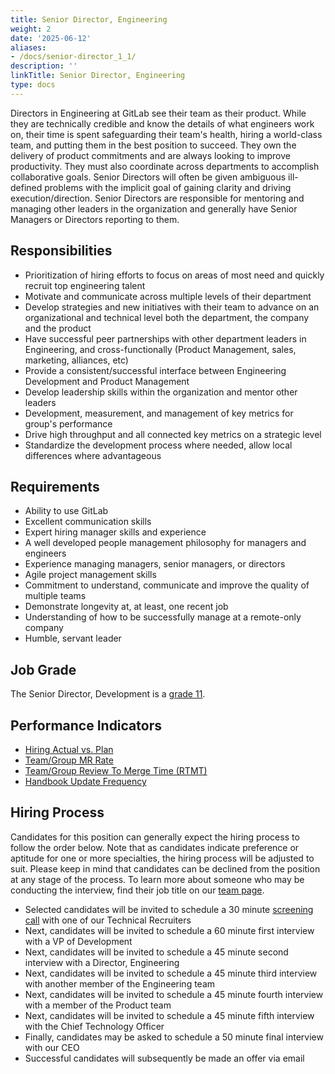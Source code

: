```yaml
---
title: Senior Director, Engineering
weight: 2
date: '2025-06-12'
aliases:
- /docs/senior-director_1_1/
description: ''
linkTitle: Senior Director, Engineering
type: docs
---
```


Directors in Engineering at GitLab see their team as their product. While they are technically credible and know the details of what engineers work on, their time is spent safeguarding their team's health, hiring a world-class team, and putting them in the best position to succeed. They own the delivery of product commitments and are always looking to improve productivity. They must also coordinate across departments to accomplish collaborative goals. Senior Directors will often be given ambiguous ill-defined problems with the implicit goal of gaining clarity and driving execution/direction. Senior Directors are responsible for mentoring and managing other leaders in the organization and generally have Senior Managers or Directors reporting to them.

## Responsibilities

- Prioritization of hiring efforts to focus on areas of most need and quickly recruit top engineering talent
- Motivate and communicate across multiple levels of their department
- Develop strategies and new initiatives with their team to advance on an organizational and technical level both the department, the company and the product
- Have successful peer partnerships with other department leaders in Engineering, and cross-functionally (Product Management, sales, marketing, alliances, etc)
- Provide a consistent/successful interface between Engineering Development and Product Management
- Develop leadership skills within the organization and mentor other leaders
- Development, measurement, and management of key metrics for group's performance
- Drive high throughput and all connected key metrics on a strategic level
- Standardize the development process where needed, allow local differences where advantageous

## Requirements

- Ability to use GitLab
- Excellent communication skills
- Expert hiring manager skills and experience
- A well developed people management philosophy for managers and engineers
- Experience managing managers, senior managers, or directors
- Agile project management skills
- Commitment to understand, communicate and improve the quality of multiple teams
- Demonstrate longevity at, at least, one recent job
- Understanding of how to be successfully manage at a remote-only company
- Humble, servant leader

## Job Grade

The  Senior Director, Development is a [grade 11](/handbook/total-rewards/compensation/compensation-calculator/#gitlab-job-grades).

## Performance Indicators

- [Hiring Actual vs. Plan](/handbook/engineering/performance-indicators/#engineering-hiring-actual-vs-plan)
- [Team/Group MR Rate](/handbook/engineering/development/performance-indicators/#mr-rate)
- [Team/Group Review To Merge Time (RTMT)](/handbook/engineering/development/performance-indicators/#review-to-merge-time-rtmt)
- [Handbook Update Frequency](/handbook/engineering/development/performance-indicators/#handbook-update-frequency)

## Hiring Process

Candidates for this position can generally expect the hiring process to follow the order below. Note that as candidates indicate preference or aptitude for one or more specialties, the hiring process will be adjusted to suit. Please keep in mind that candidates can be declined from the position at any stage of the process. To learn more about someone who may be conducting the interview, find their job title on our [team page](/handbook/company/team/).

- Selected candidates will be invited to schedule a 30 minute [screening call](/handbook/hiring/#screening-call) with one of our Technical Recruiters
- Next, candidates will be invited to schedule a 60 minute first interview with a VP of Development
- Next, candidates will be invited to schedule a 45 minute second interview with a Director, Engineering
- Next, candidates will be invited to schedule a 45 minute third interview with another member of the Engineering team
- Next, candidates will be invited to schedule a 45 minute fourth interview with a member of the Product team
- Next, candidates will be invited to schedule a 45 minute fifth interview with the Chief Technology Officer
- Finally, candidates may be asked to schedule a 50 minute final interview with our CEO
- Successful candidates will subsequently be made an offer via email
